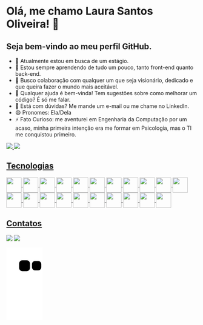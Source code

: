 # Olá, me chamo Laura Santos Oliveira! 👋
## Seja bem-vindo ao meu perfil GitHub. 

- 🔭 Atualmente estou em busca de um estágio.
- 🌱 Estou sempre aprendendo de tudo um pouco, tanto front-end quanto back-end.
- 👯 Busco colaboração com qualquer um que seja visionário, dedicado e que queira fazer o mundo mais aceitável. 
- 🤔 Qualquer ajuda é bem-vinda! Tem sugestões sobre como melhorar um código? É só me falar.
- 💬 Está com dúvidas? Me mande um e-mail ou me chame no LinkedIn.
- 😄 Pronomes: Ela/Dela
- ⚡ Fato Curioso: me aventurei em Engenharia da Computação por um acaso, minha primeira intenção era me formar em Psicologia, mas o TI me conquistou primeiro.

<div>
<a href="https://github.com/laura-stov">
<img loading="lazy" width="48%" src="https://github-readme-stats.vercel.app/api?username=laura-stov&show_icons=true&theme=synthwave&include_all_commits=true&count_private=true"/>
<img loading="lazy" width="48%" src="https://github-readme-stats.vercel.app/api/top-langs/?username=laura-stov&layout=compact&langs_count=7&theme=synthwave"/>
</div>

## Tecnologias

<div style="display: inline_block">
  <img loading="lazy" align="center" src="https://cdn.jsdelivr.net/gh/devicons/devicon@latest/icons/arduino/arduino-original-wordmark.svg" width=40 height=40/>
  <img loading="lazy" align="center" src="https://cdn.jsdelivr.net/gh/devicons/devicon@latest/icons/axios/axios-plain-wordmark.svg" width=40 height=40/>
  <img loading="lazy" align="center" src="https://cdn.jsdelivr.net/gh/devicons/devicon@latest/icons/bootstrap/bootstrap-original-wordmark.svg" width=40 height=40/>
  <img loading="lazy" align="center" src="https://cdn.jsdelivr.net/gh/devicons/devicon@latest/icons/c/c-original.svg" width=40 height=40/>
  <img loading="lazy" align="center" src="https://cdn.jsdelivr.net/gh/devicons/devicon@latest/icons/csharp/csharp-original.svg" width=40 height=40/>
  <img loading="lazy" align="center" src="https://cdn.jsdelivr.net/gh/devicons/devicon@latest/icons/css3/css3-original.svg" width=40 height=40/>
  <img loading="lazy" align="center" src="https://cdn.jsdelivr.net/gh/devicons/devicon@latest/icons/dbeaver/dbeaver-original.svg" width=40 height=40/>
  <img loading="lazy" align="center" src="https://cdn.jsdelivr.net/gh/devicons/devicon@latest/icons/django/django-plain-wordmark.svg" width=40 height=40/> 
  <img loading="lazy" align="center" src="https://cdn.jsdelivr.net/gh/devicons/devicon@latest/icons/dotnetcore/dotnetcore-original.svg" width=40 height=40/>
  <img loading="lazy" align="center" src="https://cdn.jsdelivr.net/gh/devicons/devicon@latest/icons/flask/flask-original-wordmark.svg" class="flask-colorido" width=40 height=40/>
  <img loading="lazy" align="center" src="https://cdn.jsdelivr.net/gh/devicons/devicon@latest/icons/html5/html5-original.svg" width=40 height=40/>
  <img loading="lazy" align="center" src="https://cdn.jsdelivr.net/gh/devicons/devicon@latest/icons/javascript/javascript-original.svg" width=40 height=40/>
  <img loading="lazy" align="center" src="https://cdn.jsdelivr.net/gh/devicons/devicon@latest/icons/jetbrains/jetbrains-original.svg" width=40 height=40/>
  <img loading="lazy" align="center" src="https://cdn.jsdelivr.net/gh/devicons/devicon@latest/icons/microsoftsqlserver/microsoftsqlserver-plain-wordmark.svg" width=40 height=40/>
  <img loading="lazy" align="center" src="https://cdn.jsdelivr.net/gh/devicons/devicon@latest/icons/mysql/mysql-original-wordmark.svg"width=40 height=40/>
  <img loading="lazy" align="center" src="https://cdn.jsdelivr.net/gh/devicons/devicon@latest/icons/nodejs/nodejs-plain-wordmark.svg" width=40 height=40/>
  <img loading="lazy" align="center" src="https://cdn.jsdelivr.net/gh/devicons/devicon@latest/icons/python/python-original-wordmark.svg" width=40 height=40/>
  <img loading="lazy" align="center" src="https://cdn.jsdelivr.net/gh/devicons/devicon@latest/icons/react/react-original-wordmark.svg" width=40 height=40/>
  <img loading="lazy" align="center" src="https://cdn.jsdelivr.net/gh/devicons/devicon@latest/icons/sqlite/sqlite-original-wordmark.svg" width=40 height=40/>
  <img loading="lazy" align="center" src="https://cdn.jsdelivr.net/gh/devicons/devicon@latest/icons/typescript/typescript-original.svg" width=40 height=40/>
  <img loading="lazy" align="center" src="https://cdn.jsdelivr.net/gh/devicons/devicon@latest/icons/vscode/vscode-original-wordmark.svg" width=40 height=40/>
</div>

## Contatos

<div>
  <a href = "mailto:laura.stov04@gmail.com"><img loading="lazy" src="https://img.shields.io/badge/Gmail-D14836?style=for-the-badge&logo=gmail&logoColor=white" target="_blank"></a>
  <a href="https://www.linkedin.com/in/laura-oliveira-869024288" target="_blank"><img loading="lazy" src="https://img.shields.io/badge/-LinkedIn-%230077B5?style=for-the-badge&logo=linkedin&logoColor=white" target="_blank"></a>   
</div>

![Snake animation](https://github.com/laura-stov/laura-stov/blob/output/github-contribution-grid-snake.svg)

